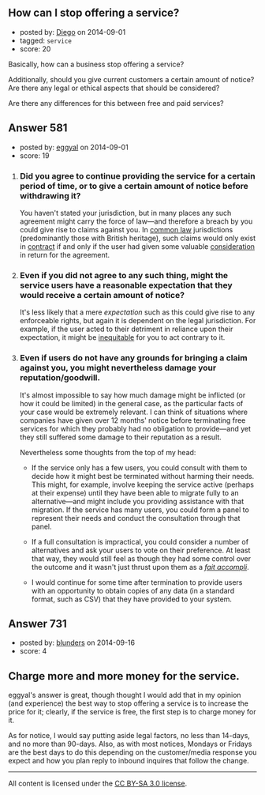 ## How can I stop offering a service?

- posted by: [Diego](https://stackexchange.com/users/2205060/diego) on 2014-09-01
- tagged: `service`
- score: 20

<p>Basically, how can a business stop offering a service?</p>

<p>Additionally, should you give current customers a certain amount of notice? Are there any legal or ethical aspects that should be considered?</p>

<p>Are there any differences for this between free and paid services?</p>



## Answer 581

- posted by: [eggyal](https://stackexchange.com/users/310184/eggyal) on 2014-09-01
- score: 19

<ol>
<li><h3>Did you agree to continue providing the service for a certain period of time, or to give a certain amount of notice before withdrawing it?</h3>

<p>You haven't stated your jurisdiction, but in many places any such agreement might carry the force of law&mdash;and therefore a breach by you could give rise to claims against you. In <a href="http://en.wikipedia.org/wiki/Common_law">common law</a> jurisdictions (predominantly those with British heritage), such claims would only exist in <a href="http://en.wikipedia.org/wiki/Contract">contract</a> if and only if the user had given some valuable <a href="http://en.wikipedia.org/wiki/Consideration">consideration</a> in return for the agreement.</p></li>
<li><h3>Even if you did not agree to any such thing, might the service users have a reasonable expectation that they would receive a certain amount of notice?</h3>

<p>It's less likely that a mere <em>expectation</em> such as this could give rise to any enforceable rights, but again it is dependent on the legal jurisdiction.  For example, if the user acted to their detriment in reliance upon their expectation, it might be <a href="http://en.wikipedia.org/wiki/Equity_(legal_concept)">inequitable</a> for you to act contrary to it.</p></li>
<li><h3>Even if users do not have any grounds for bringing a claim against you, you might nevertheless damage your reputation/goodwill.</h3>

<p>It's almost impossible to say how much damage might be inflicted (or how it could be limited) in the general case, as the particular facts of your case would be extremely relevant.  I can think of situations where companies have given  over 12 months' notice before terminating free services for which they probably had no obligation to provide&mdash;and yet they still suffered some damage to their reputation as a result.</p>

<p>Nevertheless some thoughts from the top of my head:</p>

<ul>
<li><p>If the service only has a few users, you could consult with them to decide how it might best be terminated without harming their needs.  This might, for example, involve keeping the service active (perhaps at their expense) until they have been able to migrate fully to an alternative&mdash;and might include you providing assistance with that migration.  If the service has many users, you could form a panel to represent their needs and conduct the consultation through that panel.</p></li>
<li><p>If a full consultation is impractical, you could consider a number of alternatives and ask your users to vote on their preference.  At least that way, they would still feel as though they had some control over the outcome and it wasn't just thrust upon them as a <a href="http://en.wiktionary.org/wiki/fait_accompli"><em>fait accompli</em></a>.</p></li>
<li><p>I would continue for some time after termination to provide users with an opportunity to obtain copies of any data (in a standard format, such as CSV) that they have provided to your system.</p></li>
</ul></li>
</ol>



## Answer 731

- posted by: [blunders](https://stackexchange.com/users/216182/blunders) on 2014-09-16
- score: 4

<h2>Charge more and more money for the service.</h2>

<p>eggyal's answer is great, though thought I would add that in my opinion (and experience) the best way to stop offering a service is to increase the price for it; clearly, if the service is free, the first step is to charge money for it. </p>

<p>As for notice, I would say putting aside legal factors, no less than 14-days, and no more than 90-days. Also, as with most notices, Mondays or Fridays are the best days to do this depending on the customer/media response you expect and how you plan reply to inbound inquires that follow the change. </p>




---

All content is licensed under the [CC BY-SA 3.0 license](https://creativecommons.org/licenses/by-sa/3.0/).
